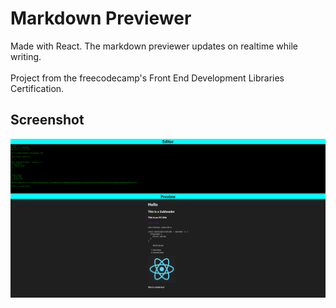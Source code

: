 # Markdown Previewer

Made with React. The markdown previewer updates on realtime while writing.<br/><br/>
Project from the freecodecamp's Front End Development Libraries Certification.

## Screenshot
![Screenshot](./media/screenshot.png)
